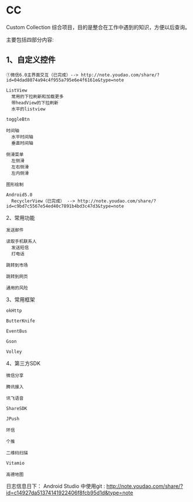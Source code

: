 # CC
Custom Collection 综合项目，目的是整合在工作中遇到的知识，方便以后查询。

主要包括四部分内容:

  ## 1、自定义控件
  
    ①微信6.0主界面交互（已完成）--> http://note.youdao.com/share/?id=04dad8074a94c4f955a795e6e4f6161e&type=note
  
    ListView
      常用的下拉刷新和加载更多
      带headView的下拉刷新
      水平的listview
  
    toggleBtn
  
    时间轴
      水平时间轴
      垂直时间轴

    侧滑菜单
      左侧滑
      左右侧滑
      左内侧滑
  
    图形绘制
  
    Android5.0
      RecyclerView（已完成） --> http://note.youdao.com/share/?id=c9bd7c5567e54ed40c7891b4bd3c47d3&type=note
  
  
  2、常用功能
  
    发送邮件
  
    读取手机联系人
      发送短信
      打电话
  
    跳转到市场
  
    跳转到网页
  
    通用的风险
  

  3、常用框架

    okHttp
  
    ButterKnife
  
    EventBus
  
    Gson
  
    Volley
  
  4、第三方SDK

    微信分享
  
    腾讯接入
  
    讯飞语音
  
    ShareSDK
  
    JPush
  
    环信
  
    个推
  
    二维码扫描
  
    Vitamio
  
    高德地图

日志信息日下：
Android Studio 中使用git : http://note.youdao.com/share/?id=c14927da51374141922406f8fcb95d1d&type=note
